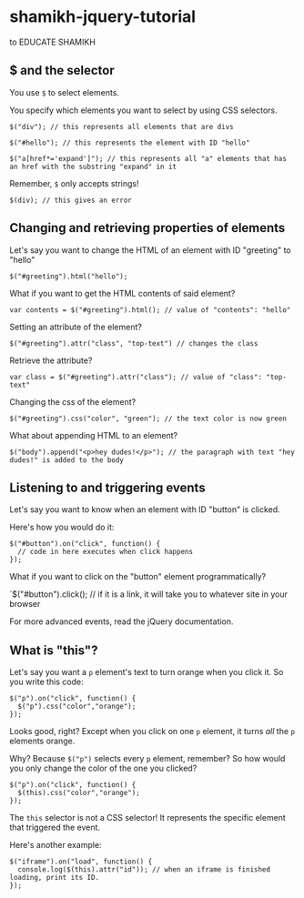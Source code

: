# shamikh-jquery-tutorial
to EDUCATE SHAMIKH

## $ and the selector

You use `$` to select elements.

You specify which elements you want to select by using CSS selectors.
```
$("div"); // this represents all elements that are divs

$("#hello"); // this represents the element with ID "hello"

$("a[href*='expand']"); // this represents all "a" elements that has an href with the substring "expand" in it
```
Remember, `$` only accepts strings!

`$(div); // this gives an error`

## Changing and retrieving properties of elements

Let's say you want to change the HTML of an element with ID "greeting" to "hello"

`$("#greeting").html("hello");`

What if you want to get the HTML contents of said element?

`var contents = $("#greeting").html(); // value of "contents": "hello"`

Setting an attribute of the element?

`$("#greeting").attr("class", "top-text") // changes the class`

Retrieve the attribute?

`var class = $("#greeting").attr("class"); // value of "class": "top-text"`

Changing the css of the element?

`$("#greeting").css("color", "green"); // the text color is now green`

What about appending HTML to an element?

`$("body").append("<p>hey dudes!</p>"); // the paragraph with text "hey dudes!" is added to the body`

## Listening to and triggering events

Let's say you want to know when an element with ID "button" is clicked.

Here's how you would do it:
```
$("#button").on("click", function() {
  // code in here executes when click happens
});
```
What if you want to click on the "button" element programmatically?

`$("#button").click(); // if it is a link, it will take you to whatever site in your browser

For more advanced events, read the jQuery documentation.

## What is "this"?

Let's say you want a `p` element's text to turn orange when you click it. So you write this code:

```
$("p").on("click", function() {
  $("p").css("color","orange");
});
```

Looks good, right? Except when you click on one `p` element, it turns *all* the `p` elements orange.

Why? Because `$("p")` selects every `p` element, remember? So how would you only change the color of the one you clicked?
```
$("p").on("click", function() {
  $(this).css("color","orange");
});
```

The `this` selector is not a CSS selector! It represents the specific element that triggered the event. 

Here's another example:

```
$("iframe").on("load", function() {
  console.log($(this).attr("id")); // when an iframe is finished loading, print its ID.
});
